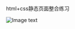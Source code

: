html+css静态页面整合练习  
  
![Image text](https://github.com/liuruiqi1993/project-test/blob/master/jd/images/jd1st.png)

